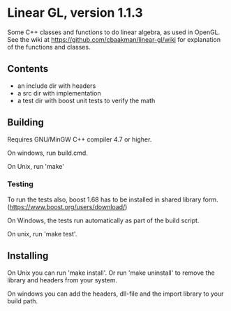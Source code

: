 # Linear GL, version 1.1.3
Some C++ classes and functions to do linear algebra, as used in OpenGL.
See the wiki at https://github.com/cbaakman/linear-gl/wiki for explanation of the functions and classes.

## Contents
* an include dir with headers
* a src dir with implementation
* a test dir with boost unit tests to verify the math

## Building
Requires GNU/MinGW C++ compiler 4.7 or higher.

On windows, run build.cmd.

On Unix, run 'make'

### Testing

To run the tests also, boost 1.68 has to be installed in shared library form.
(https://www.boost.org/users/download/)

On Windows, the tests run automatically as part of the build script.

On unix, run 'make test'.

## Installing

On Unix you can run 'make install'.
Or run 'make uninstall' to remove the library and headers from your system.

On windows you can add the headers, dll-file and the import library to your build path.
